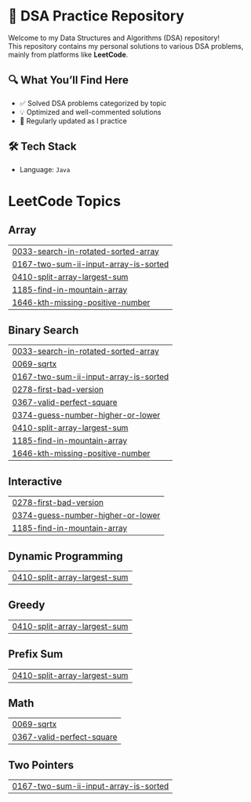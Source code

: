 # 📘 DSA Practice Repository

Welcome to my Data Structures and Algorithms (DSA) repository!  
This repository contains my personal solutions to various DSA problems, mainly from platforms like **LeetCode**.

## 🔍 What You’ll Find Here

- ✅ Solved DSA problems categorized by topic
- 💡 Optimized and well-commented solutions
- 🔄 Regularly updated as I practice

## 🛠️ Tech Stack

- Language: `Java`


<!---LeetCode Topics Start-->
# LeetCode Topics
## Array
|  |
| ------- |
| [0033-search-in-rotated-sorted-array](https://github.com/Anirudhakashid/DSA/tree/master/0033-search-in-rotated-sorted-array) |
| [0167-two-sum-ii-input-array-is-sorted](https://github.com/Anirudhakashid/DSA/tree/master/0167-two-sum-ii-input-array-is-sorted) |
| [0410-split-array-largest-sum](https://github.com/Anirudhakashid/DSA/tree/master/0410-split-array-largest-sum) |
| [1185-find-in-mountain-array](https://github.com/Anirudhakashid/DSA/tree/master/1185-find-in-mountain-array) |
| [1646-kth-missing-positive-number](https://github.com/Anirudhakashid/DSA/tree/master/1646-kth-missing-positive-number) |
## Binary Search
|  |
| ------- |
| [0033-search-in-rotated-sorted-array](https://github.com/Anirudhakashid/DSA/tree/master/0033-search-in-rotated-sorted-array) |
| [0069-sqrtx](https://github.com/Anirudhakashid/DSA/tree/master/0069-sqrtx) |
| [0167-two-sum-ii-input-array-is-sorted](https://github.com/Anirudhakashid/DSA/tree/master/0167-two-sum-ii-input-array-is-sorted) |
| [0278-first-bad-version](https://github.com/Anirudhakashid/DSA/tree/master/0278-first-bad-version) |
| [0367-valid-perfect-square](https://github.com/Anirudhakashid/DSA/tree/master/0367-valid-perfect-square) |
| [0374-guess-number-higher-or-lower](https://github.com/Anirudhakashid/DSA/tree/master/0374-guess-number-higher-or-lower) |
| [0410-split-array-largest-sum](https://github.com/Anirudhakashid/DSA/tree/master/0410-split-array-largest-sum) |
| [1185-find-in-mountain-array](https://github.com/Anirudhakashid/DSA/tree/master/1185-find-in-mountain-array) |
| [1646-kth-missing-positive-number](https://github.com/Anirudhakashid/DSA/tree/master/1646-kth-missing-positive-number) |
## Interactive
|  |
| ------- |
| [0278-first-bad-version](https://github.com/Anirudhakashid/DSA/tree/master/0278-first-bad-version) |
| [0374-guess-number-higher-or-lower](https://github.com/Anirudhakashid/DSA/tree/master/0374-guess-number-higher-or-lower) |
| [1185-find-in-mountain-array](https://github.com/Anirudhakashid/DSA/tree/master/1185-find-in-mountain-array) |
## Dynamic Programming
|  |
| ------- |
| [0410-split-array-largest-sum](https://github.com/Anirudhakashid/DSA/tree/master/0410-split-array-largest-sum) |
## Greedy
|  |
| ------- |
| [0410-split-array-largest-sum](https://github.com/Anirudhakashid/DSA/tree/master/0410-split-array-largest-sum) |
## Prefix Sum
|  |
| ------- |
| [0410-split-array-largest-sum](https://github.com/Anirudhakashid/DSA/tree/master/0410-split-array-largest-sum) |
## Math
|  |
| ------- |
| [0069-sqrtx](https://github.com/Anirudhakashid/DSA/tree/master/0069-sqrtx) |
| [0367-valid-perfect-square](https://github.com/Anirudhakashid/DSA/tree/master/0367-valid-perfect-square) |
## Two Pointers
|  |
| ------- |
| [0167-two-sum-ii-input-array-is-sorted](https://github.com/Anirudhakashid/DSA/tree/master/0167-two-sum-ii-input-array-is-sorted) |
<!---LeetCode Topics End-->